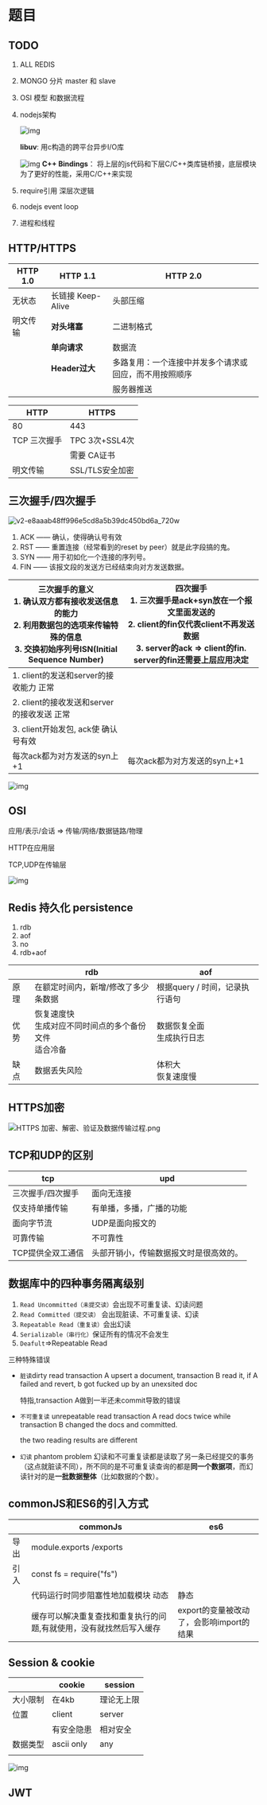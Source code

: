 # 题目

## TODO 

1. ALL REDIS

2. MONGO 分片 master 和 slave

3. OSI 模型 和数据流程

4. nodejs架构

   ![img](https://res.cloudinary.com/practicaldev/image/fetch/s--B4RyMPrD--/c_limit%2Cf_auto%2Cfl_progressive%2Cq_auto%2Cw_880/https://github.com/khaosdoctor/my-notes/raw/master/node/assets/nodejs-components.png)

   **libuv**: 用c构造的跨平台异步I/O库

   ![img](http://docs.libuv.org/en/v1.x/_images/architecture.png)
**C++ Bindings**： 将上层的js代码和下层C/C++类库链桥接，底层模块为了更好的性能，采用C/C++来实现
5. require引用 深层次逻辑

6. nodejs event loop

7. 进程和线程







## HTTP/HTTPS

| HTTP 1.0 | HTTP 1.1          | HTTP 2.0                                               |
| -------- | ----------------- | ------------------------------------------------------ |
| 无状态   | 长链接 Keep-Alive | 头部压缩                                               |
| 明文传输 | **对头堵塞**      | 二进制格式                                             |
|          | **单向请求**      | 数据流                                                 |
|          | **Header过大**    | 多路复用：一个连接中并发多个请求或回应，而不用按照顺序 |
|          |                   | 服务器推送                                             |

| HTTP         | HTTPS           |
| ------------ | --------------- |
| 80           | 443             |
| TCP 三次握手 | TPC 3次+SSL4次  |
|              | 需要 CA证书     |
| 明文传输     | SSL/TLS安全加密 |



## 三次握手/四次握手

![v2-e8aaab48ff996e5cd8a5b39dc450bd6a_720w](/Users/josh/Desktop/v2-e8aaab48ff996e5cd8a5b39dc450bd6a_720w.jpeg)

1. ACK —— 确认，使得确认号有效 
2. RST —— 重置连接（经常看到的reset by peer）就是此字段搞的鬼。
3.  SYN —— 用于初如化一个连接的序列号。
4.  FIN —— 该报文段的发送方已经结束向对方发送数据。

| 三次握手的意义<br/>1. 确认双方都有接收发送信息的能力<br/>2. 利用数据包的选项来传输特殊的信息<br/> 3. 交换初始序列号ISN(Initial Sequence Number) | 四次握手<br>1. 三次握手是ack+syn放在一个报文里面发送的<br>2. client的fin仅代表client不再发送数据<br>3. server的ack => client的fin. server的fin还需要上层应用决定 |
| ------------------------------------------------------------ | ------------------------------------------------------------ |
| 1. client的发送和server的接收能力 正常                       |                                                              |
| 2. client的接收发送和server的接收发送 正常                   |                                                              |
| 3. client开始发包, ack使 确认号有效                          |                                                              |
| 每次ack都为对方发送的syn上+1                                 | 每次ack都为对方发送的syn上+1                                 |



![img](https://pic4.zhimg.com/80/v2-07c065a0321f887ae69e269d8dda9f43_720w.jpg)

## OSI

应用/表示/会话 => 传输/网络/数据链路/物理

HTTP在应用层 

TCP,UDP在传输层

![img](https://image.fundebug.com/2019-03-21-01.png)

## Redis 持久化 persistence

1. rdb
2. aof
3. no
4. rdb+aof

|      | rdb                                                        | aof                            |
| ---- | ---------------------------------------------------------- | ------------------------------ |
| 原理 | 在额定时间内，新增/修改了多少条数据                        | 根据query / 时间，记录执行语句 |
| 优势 | 恢复速度快<br>生成对应不同时间点的多个备份文件<br>适合冷备 | 数据恢复全面<br>生成执行日志   |
| 缺点 | 数据丢失风险                                               | 体积大<br>恢复速度慢           |

## HTTPS加密

![HTTPS 加密、解密、验证及数据传输过程.png](https://segmentfault.com/img/bVbClUl)

## TCP和UDP的区别

| tcp               | upd                                    |
| ----------------- | -------------------------------------- |
| 三次握手/四次握手 | 面向无连接                             |
| 仅支持单播传输    | 有单播，多播，广播的功能               |
| 面向字节流        | UDP是面向报文的                        |
| 可靠传输          | 不可靠性                               |
| TCP提供全双工通信 | 头部开销小，传输数据报文时是很高效的。 |



## 数据库中的四种事务隔离级别

1. `Read Uncommitted（未提交读）`会出现不可重复读、幻读问题
2. `Read Committed（提交读）` 会出现脏读、不可重复读、幻读
3. `Repeatable Read（重复读）`会出幻读
4. `Serializable（串行化）`保证所有的情况不会发生
5. `Deafult`=>Repeatable Read

三种特殊错误

- `脏读`dirty read 
  transaction A upsert a document, transaction B read it, if A failed and revert, b got fucked up by an unexsited doc

  特指,transaction A做到一半还未commit导致的错误

- `不可重复读` unrepeatable read
  transaction A read docs twice while transaction B changed the docs and committed.

  the two reading results are different

- `幻读` phantom problem
  幻读和不可重复读都是读取了另一条已经提交的事务（这点就脏读不同），所不同的是不可重复读查询的都是**同一个数据项**，而幻读针对的是**一批数据整体**（比如数据的个数）。

## commonJS和ES6的引入方式

|      | commonJs                                                     | es6                                      |
| ---- | ------------------------------------------------------------ | ---------------------------------------- |
| 导出 | module.exports /exports                                      |                                          |
| 引入 | const fs = require("fs")                                     |                                          |
|      | 代码运行时同步阻塞性地加载模块 动态                          | 静态                                     |
|      | 缓存可以解决重复查找和重复执行的问题,有就使用，没有就找然后写入缓存 | export的变量被改动了，会影响import的结果 |



## Session & cookie

|          | cookie     | session    |
| -------- | ---------- | ---------- |
| 大小限制 | 在4kb      | 理论无上限 |
| 位置     | client     | server     |
|          | 有安全隐患 | 相对安全   |
| 数据类型 | ascii only | any        |
|          |            |            |

![img](https://pic4.zhimg.com/80/v2-f493fbd2feb31f132bcc38903516817b_1440w.jpg)

## JWT

